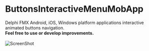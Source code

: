 # ButtonsInteractiveMenuMobApp
Delphi FMX Android, iOS, Windows platform applications interactive animated buttons navigation.<br />
<b>Feel free to use or develop improvements.</b><br /><br />
![ScreenShot](https://github.com/merabchik/ButtonsInteractiveMenuMobApp/blob/master/Screenshot/InteractiveMenu.gif)
